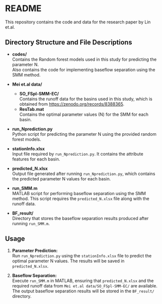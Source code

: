 # README

This repository contains the code and data for the research paper by Lin et.al.

## Directory Structure and File Descriptions

- **codes/**  
  Contains the Random forest models used in this study for predicting the parameter N.  
  Also contains the code for implementing baseflow separation using the SMM method.

- **Mei et.al data/**  
  - **SO_FSpl-SMM-EC/**  
    Contains the runoff data for the basins used in this study, which is obtained from https://zenodo.org/records/8388365.  
  - **ResTab.mat**  
    Contains the optimal parameter values (N) for the SMM for each basin.

- **run_Nprediction.py**  
  Python script for predicting the parameter N using the provided random forest models.

- **stationInfo.xlsx**  
  Input file required by `run_Nprediction.py`. It contains the attribute features for each basin.

- **predicted_N.xlsx**  
  Output file generated after running `run_Nprediction.py`, which contains the predicted parameter N values for each basin.

- **run_SMM.m**  
  MATLAB script for performing baseflow separation using the SMM method. This script requires the `predicted_N.xlsx` file along with the runoff data.

- **BF_result/**  
  Directory that stores the baseflow separation results produced after running `run_SMM.m`.

## Usage

1. **Parameter Prediction:**  
   Run `run_Nprediction.py` using the `stationInfo.xlsx` file to predict the optimal parameter N values. The results will be saved in `predicted_N.xlsx`.

2. **Baseflow Separation:**  
   Execute `run_SMM.m` in MATLAB, ensuring that `predicted_N.xlsx` and the required runoff data from `Mei et.al data/SO_FSpl-SMM-EC/` are available. The output baseflow separation results will be stored in the `BF_result/` directory.

